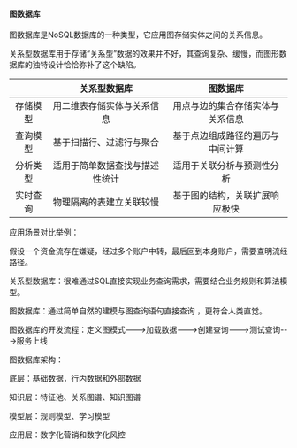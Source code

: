 #### 图数据库

图数据库是NoSQL数据库的一种类型，它应用图存储实体之间的关系信息。

关系型数据库用于存储“关系型”数据的效果并不好，其查询复杂、缓慢，而图形数据库的独特设计恰恰弥补了这个缺陷。

|          |          关系型数据库          |             图数据库             |
| :------: | :----------------------------: | :------------------------------: |
| 存储模型 |   用二维表存储实体与关系信息   | 用点与边的集合存储实体与关系信息 |
| 查询模型 |    基于扫描行、过滤行与聚合    | 基于点边组成路径的遍历与中间计算 |
| 分析类型 | 适用于简单数据查找与描述性统计 |    适用于关联分析与预测性分析    |
| 实时查询 |    物理隔离的表建立关联较慢    |  基于图的结构，关联扩展响应极快  |

应用场景对比举例：

假设一个资金流存在嫌疑，经过多个账户中转，最后回到本身账户，需要查明流经路径。

关系型数据库：很难通过SQL直接实现业务查询需求，需要结合业务规则和算法模型。

图数据库：通过简单自然的建模与图查询语句直接查询 ，更符合人类直觉。

图数据库的开发流程：定义图模式--->加载数据--->创建查询--->测试查询--->服务上线

图数据库架构：

底层：基础数据，行内数据和外部数据

知识层：特征池、关系图谱、知识图谱

模型层：规则模型、学习模型

应用层：数字化营销和数字化风控